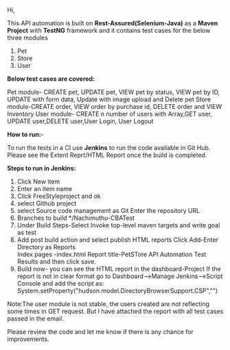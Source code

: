 Hi,

This API automation is built on **Rest-Assured(Selenium-Java)** as a **Maven Project** with **TestNG** framework and it contains test cases for the below three modules

1. Pet
2. Store
3. User

**Below test cases are covered:**

Pet module- CREATE pet, UPDATE pet, VIEW pet by status, VIEW pet by ID, UPDATE with form data, Update with image upload and Delete pet
Store module-CREATE order, VIEW order by purchase id, DELETE order and VIEW Inventory
User module- CREATE n number of users with Array,GET user, UPDATE user,DELETE user,User Login, User Logout
   

**How to run:**-

To run the tests in a CI use **Jenkins** to run the code available in Git Hub. Please see the Extent Reprt/HTML Report once the build is completed.

**Steps to run in Jenkins:**

1. Click New item
2. Enter an item name
3. Click FreeStyleproject and ok
4. select Github project
5. select Source code management as Git
       Enter the repository URL
7. Branches to build */Nachimuthu-CBATest
8. Under Build Steps-Select Invoke top-level maven targets and write goal as  test
9. Add post build action and select publish HTML reports
       Click Add-Enter Directory as Reports\
       Index pages -index.html
       Report title-PetSTore API Automation Test Results
       and then click save.
10. Build now- you can see the HTML report in the dashboard-Project
If the report is not in clear format go to Dashboard–>Manage Jenkins–>Script Console and add the script as:
System.setProperty("hudson.model.DirectoryBrowserSupport.CSP","")

Note:The user module is not stable, the users created are not reflecting some times in GET request. But I have attached the report with all test cases passed in the email.

Please review the code and let me know if there is any chance for improvements.




